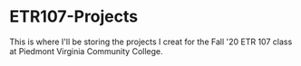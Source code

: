 # ETR107-Projects
This is where I'll be storing the projects I creat for the Fall '20 ETR 107 class at Piedmont Virginia Community College.
